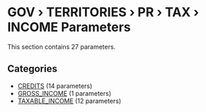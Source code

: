 # GOV › TERRITORIES › PR › TAX › INCOME Parameters

This section contains 27 parameters.

## Categories

- [CREDITS](credits/index.md) (14 parameters)
- [GROSS_INCOME](gross_income/index.md) (1 parameters)
- [TAXABLE_INCOME](taxable_income/index.md) (12 parameters)
